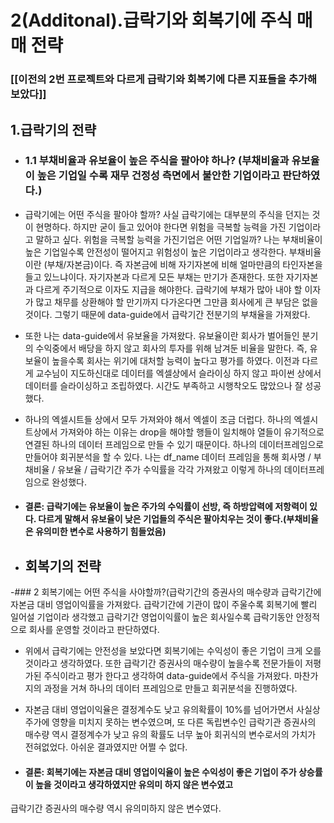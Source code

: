 # 2(Additonal).급락기와 회복기에 주식 매매 전략

### [[이전의 2번 프로젝트와 다르게 급락기와 회복기에 다른 지표들을 추가해보았다]]

## 1.급락기의 전략

- ### 1.1 부채비율과 유보율이 높은 주식을 팔아야 하나? (부채비율과 유보율이 높은 기업일 수록 재무 건정성 측면에서 불안한 기업이라고 판단하였다.)
-  급락기에는 어떤 주식을 팔아야 할까? 사실 급락기에는 대부분의 주식을 던지는 것이 현명하다. 하지만 굳이 들고 있어야 한다면 위험을 극복할 능력을 가진 기업이라고 말하고 싶다. 위험을 극복할 능력을 가진기업은 어떤 기업일까? 나는 부채비율이 높은 기업일수록 안전성이 떨어지고 위험성이 높은 기업이라고 생각한다. 
부채비율이란 (부채/자본금)이다. 즉 자본금에 비해 자기자본에 비해 얼마만큼의 타인자본을 들고 있느냐이다. 자기자본과 다르게 모든 부채는 만기가 존재한다. 또한 자기자본과 다르게 주기적으로 이자도 지급을 해야한다. 급락기에 부채가 많아 내야 할 이자가 많고 채무를 상환해야 할 만기까지 다가온다면 그만큼 회사에게 큰 부담은 없을 것이다. 그렇기 때문에 data-guide에서 급락기간 전분기의 부채율을 가져왔다. 

- 또한 나는 data-guide에서 유보율을 가져왔다. 유보율이란 회사가 벌어들인 분기의 수익중에서 배당을 하지 않고 회사의 투자를 위해 남겨둔 비율을 말한다. 즉, 유보율이 높을수록 회사는 위기에 대처할 능력이 높다고 평가를 하였다. 
이전과 다르게 교수님이 지도하신대로 데이터를 엑셀상에서 슬라이싱 하지 않고 파이썬 상에서 데이터를 슬라이싱하고 조립하였다. 시간도 부족하고 시행착오도 많았으나 잘 성공했다. 

- 하나의 엑셀시트들 상에서 모두 가져와야 해서 엑셀이 조금 더럽다. 하나의 엑셀시트상에서 가져와야 하는 이유는 drop을 해야할 행들이 일치해야 열들이 유기적으로 연결된 하나의 데이터 프레임으로 만들 수 있기 때문이다. 하나의 데이터프레임으로 만들어야 회귀분석을 할 수 있다. 나는 df_name 데이터 프레임을 통해 회사명 / 부채비율 / 유보율 / 급락기간 주가 수익률을 각각 가져왔고 이렇게 하나의 데이터프레임으로 완성했다.

- #### 결론: 급락기에는 유보율이 높은 주가의 수익률이 선방, 즉 하방압력에 저항력이 있다. 다르게 말해서 유보율이 낮은 기업들의 주식은 팔아치우는 것이 좋다.(부채비율은 유의미한 변수로 사용하기 힘들었음)

- ## 회복기의 전략

-### 2 회복기에는 어떤 주식을 사야할까?(급락기간의 증권사의 매수량과 급락기간에 자본금 대비 영업이익률을 가져왔다. 급락기간에 기관이 많이 주울수록 회복기에 빨리 일어설 기업이라 생각했고 급락기간 영업이익률이 높은 회사일수록 급락기동안 안정적으로 회사를 운영할 것이라고 판단하였다.

- 위에서 급락기에는 안전성을 보았다면 회복기에는 수익성이 좋은 기업이 크게 오를 것이라고 생각하였다. 또한 급락기간 증권사의 매수량이 높을수록 전문가들이 저평가된 주식이라고 평가 한다고 생각하여 data-guide에서 주식을 가져왔다.
마찬가지의 과정을 거쳐 하나의 데이터 프레임으로 만들고 회귀분석을 진행하였다. 

- 자본금 대비 영업이익율은 결정계수도 낮고 유의확률이 10%를 넘어가면서 사실상 주가에 영향을 미치지 못하는 변수였으며, 또 다른 독립변수인 급락기관 증권사의 매수량 역시 결정계수가 낮고 유의 확률도 너무 높아 회귀식의 변수로서의 가치가 전혀없었다. 아쉬운 결과였지만 어쩔 수 없다. 

- #### 결론: 회복기에는 자본금 대비 영업이익율이 높은 수익성이 좋은 기업이 주가 상승률이 높을 것이라고 생각하였지만 유의미 하지 않은 변수였고 
급락기간 증권사의 매수량 역시 유의미하지 않은 변수였다. 

